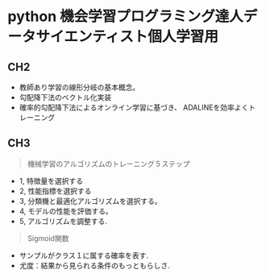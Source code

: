 # python 機会学習プログラミング達人データサイエンティスト個人学習用

## CH2
- 教師あり学習の線形分岐の基本概念。
- 勾配降下法のベクトル化実装
- 確率的勾配降下法によるオンライン学習に基づき、 ADALINEを効率よくトレーニング

## CH3
> 機械学習のアルゴリズムのトレーニング５ステップ
- 1, 特徴量を選択する
- 2, 性能指標を選択する
- 3, 分類機と最適化アルゴリズムを選択する。
- 4, モデルの性能を評価する。
- 5, アルゴリズムを調整する.

> Sigmoid関数
- サンプルがクラス１に属する確率を表す.
- 尤度：結果から見られる条件のもっともらしさ.

